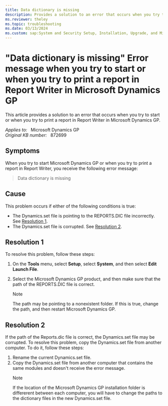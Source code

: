 ```yaml
---
title: Data dictionary is missing
description: Provides a solution to an error that occurs when you try to start or when you try to print a report in Report Writer in Microsoft Dynamics GP.
ms.reviewer: theley
ms.topic: troubleshooting
ms.date: 03/13/2024
ms.custom: sap:System and Security Setup, Installation, Upgrade, and Migrations
---
```

# "Data dictionary is missing" Error message when you try to start or when you try to print a report in Report Writer in Microsoft Dynamics GP

This article provides a solution to an error that occurs when you try to start or when you try to print a report in Report Writer in Microsoft Dynamics GP.

_Applies to:_ &nbsp; Microsoft Dynamics GP  
_Original KB number:_ &nbsp; 872699

## Symptoms

When you try to start Microsoft Dynamics GP or when you try to print a report in Report Writer, you receive the following error message:
> Data dictionary is missing

## Cause

This problem occurs if either of the following conditions is true:

- The Dynamics.set file is pointing to the REPORTS.DIC file incorrectly. See [Resolution 1](#resolution-1).
- The Dynamics.set file is corrupted. See [Resolution 2](#resolution-2).

## Resolution 1

To resolve this problem, follow these steps:

1. On the **Tools** menu, select **Setup**, select **System**, and then select **Edit Launch File**.
2. Select the Microsoft Dynamics GP product, and then make sure that the path of the REPORTS.DIC file is correct.

    > [!NOTE]
    > The path may be pointing to a nonexistent folder. If this is true, change the path, and then restart Microsoft Dynamics GP.

## Resolution 2

If the path of the Reports.dic file is correct, the Dynamics.set file may be corrupted. To resolve this problem, copy the Dynamics.set file from another computer. To do it, follow these steps:

1. Rename the current Dynamics.set file.
2. Copy the Dynamics.set file from another computer that contains the same modules and doesn't receive the error message.
    > [!NOTE]
    > If the location of the Microsoft Dynamics GP installation folder is differerent between each computer, you will have to change the paths to the dictionary files in the new Dynamics.set file.
